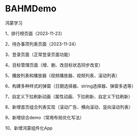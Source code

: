 # BAHMDemo
鸿蒙学习

1、排行榜页面（2023-11-23）

2、待办事项列表页面（2023-11-24）

3、登录页面（正常登录页面功能）

4、目标管理页面（增、删、改目标状态同步改变）

5、播放列表和播放器（视频播放器、视频列表、滚动列表）

6、构建多种样式的弹窗（日期选择器、string选择器、弹窗多选等）

7、自定义下拉刷新动画（属性动画、下拉刷新、自定义下拉刷新）

8、新增首页组合列表实现（滚动广告、横向滚动、竖向滚动列表）

9、新增综合demo（常用布局优化写法）

10、新增鸿蒙组件化App



